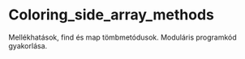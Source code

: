 # Coloring_side_array_methods
Mellékhatások, find és map tömbmetódusok. Moduláris programkód gyakorlása.
